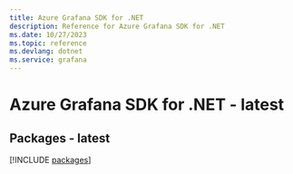```yaml
---
title: Azure Grafana SDK for .NET
description: Reference for Azure Grafana SDK for .NET
ms.date: 10/27/2023
ms.topic: reference
ms.devlang: dotnet
ms.service: grafana
---
```

# Azure Grafana SDK for .NET - latest
## Packages - latest
[!INCLUDE [packages](grafana-index.md)]